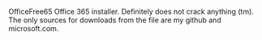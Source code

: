 OfficeFree65
Office 365 installer. Definitely does not crack anything (tm).
The only sources for downloads from the file are my github and microsoft.com.

